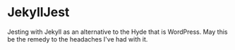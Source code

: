 # JekyllJest

Jesting with Jekyll as an alternative to the Hyde that is WordPress. May this be the remedy to the headaches I've had with it. 
